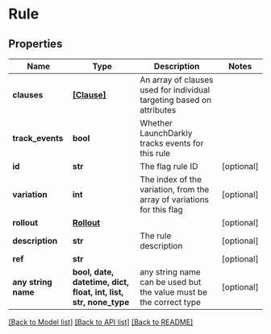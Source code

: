 # Rule


## Properties
Name | Type | Description | Notes
------------ | ------------- | ------------- | -------------
**clauses** | [**[Clause]**](Clause.md) | An array of clauses used for individual targeting based on attributes | 
**track_events** | **bool** | Whether LaunchDarkly tracks events for this rule | 
**id** | **str** | The flag rule ID | [optional] 
**variation** | **int** | The index of the variation, from the array of variations for this flag | [optional] 
**rollout** | [**Rollout**](Rollout.md) |  | [optional] 
**description** | **str** | The rule description | [optional] 
**ref** | **str** |  | [optional] 
**any string name** | **bool, date, datetime, dict, float, int, list, str, none_type** | any string name can be used but the value must be the correct type | [optional]

[[Back to Model list]](../README.md#documentation-for-models) [[Back to API list]](../README.md#documentation-for-api-endpoints) [[Back to README]](../README.md)


